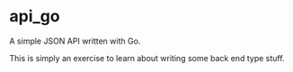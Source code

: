 # api_go

A simple JSON API written with Go.

This is simply an exercise to learn about writing some back end type stuff. 
